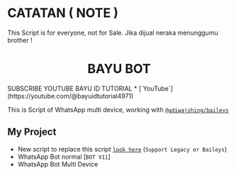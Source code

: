 # CATATAN ( NOTE )
This Script is for everyone, not for Sale. Jika dijual neraka menunggumu brother !

<h1 align="center">BAYU BOT</h1>
SUBSCRIBE YOUTUBE BAYU ID TUTORIAL
* [`YouTube`](https://youtube.com/@bayuidtutorial4971)

This is Script of WhatsApp multi device, working with [`@adiwajshing/baileys`](https://github.com/adiwajshing/baileys)

## My Project
* New script to replace this script [`look here`](https://github.com/zhwzein/Killua-Zoldyck) (`Support Legacy or Baileys`)
* WhatsApp Bot normal [`BOT V11`]
* WhatsApp Bot Multi Device
